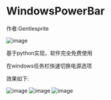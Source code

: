 # WindowsPowerBar

作者:Gentlesprite

![image](https://github.com/Gentlesprite/WindowsPowerBar/blob/main/20240607115947.png)

基于python实现，软件完全免费使用


在windows任务栏快速切换电源选项

效果如下:

![image](https://github.com/Gentlesprite/WindowsPowerBar/blob/main/20240607115957.png)
![image](https://github.com/Gentlesprite/WindowsPowerBar/blob/main/20240607115314.png)
![image](https://github.com/Gentlesprite/WindowsPowerBar/blob/main/20240607115951.png)
